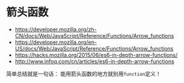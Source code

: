 # 箭头函数

* https://developer.mozilla.org/zh-CN/docs/Web/JavaScript/Reference/Functions/Arrow_functions
* https://developer.mozilla.org/en-US/docs/Web/JavaScript/Reference/Functions/Arrow_functions
* https://hacks.mozilla.org/2015/06/es6-in-depth-arrow-functions/
* http://www.infoq.com/cn/articles/es6-in-depth-arrow-functions

简单总结就是一句话： 能用箭头函数的地方就别用`function`定义！